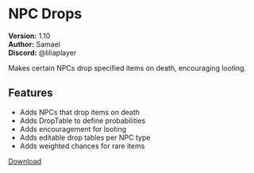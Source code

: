 # NPC Drops

**Version:** 1.10  
**Author:** Samael  
**Discord:** @liliaplayer  

Makes certain NPCs drop specified items on death, encouraging looting.

## Features

- Adds NPCs that drop items on death
- Adds DropTable to define probabilities
- Adds encouragement for looting
- Adds editable drop tables per NPC type
- Adds weighted chances for rare items

[Download](https://github.com/LiliaFramework/Modules/raw/refs/heads/gh-pages/npcdrop.zip)
